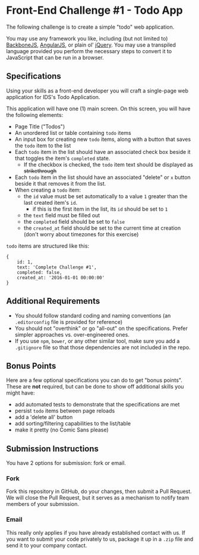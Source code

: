 # Front-End Challenge #1 - Todo App

The following challenge is to create a simple "todo" web application.

You may use any framework you like, including (but not limited to) [BackboneJS](http://backbonejs.org/), [AngularJS](https://angularjs.org/), or plain ol' [jQuery](https://jquery.com/). You may use a transpiled language provided you perform the necessary steps to convert it to JavaScript that can be run in a browser.

## Specifications

Using your skills as a front-end developer you will craft a single-page web application for IDS's Todo Application.

This application will have one (1) main screen. On this screen, you will have the following elements:
- Page Title ("Todos")
- An unordered list or table containing `todo` items
- An input box for creating new `todo` items, along with a button that saves the `todo` item to the list
- Each `todo` item in the list should have an associated check box beside it that toggles the item's `completed` state.
    - If the checkbox is checked, the `todo` item text should be displayed as ~~strikethrough~~
- Each `todo` item in the list should have an associated "delete" or `x` button beside it that removes it from the list.
- When creating a `todo` item:
    - the `id` value must be set automatically to a value `1` greater than the last created item's `id`.
        - if this is the first item in the list, its `id` should be set to `1`
    - the `text` field must be filled out
    - the `completed` field should be set to `false`
    - the `created_at` field should be set to the current time at creation (don't worry about timezones for this exercise)

`todo` items are structured like this:
```
{
    id: 1,
    text: 'Complete Challenge #1',
    completed: false,
    created_at: '2016-01-01 00:00:00'
}
```

## Additional Requirements

- You should follow standard coding and naming conventions (an `.editorconfig` file is provided for reference)
- You should not "overthink" or go "all-out" on the specifications. Prefer simpler approaches vs. over-engineered ones.
- If you use `npm`, `bower`, or any other similar tool, make sure you add a `.gitignore` file so that those dependencies are not included in the repo.

## Bonus Points

Here are a few optional specifications you can do to get "bonus points". These are **not** required, but can be done to show off additional skills you might have:

- add automated tests to demonstrate that the specifications are met
- persist `todo` items between page reloads
- add a 'delete all' button
- add sorting/filtering capabilities to the list/table
- make it pretty (no Comic Sans please)

## Submission Instructions

You have 2 options for submission: fork or email.

### Fork

Fork this repository in GitHub, do your changes, then submit a Pull Request. We will close the Pull Request, but it serves as a mechanism to notify team members of your submission.

### Email

This really only applies if you have already established contact with us. If you want to submit your code privately to us, package it up in a `.zip` file and send it to your company contact.

